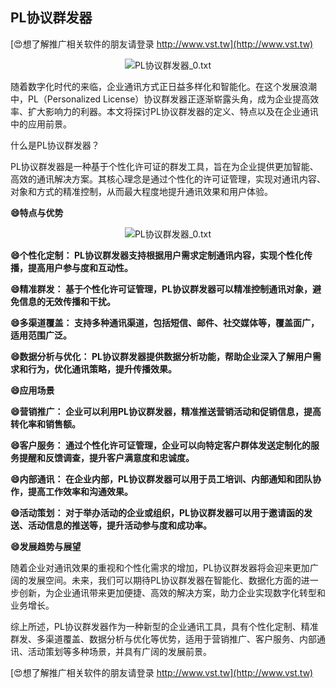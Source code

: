 ## **PL协议群发器**

[😍想了解推广相关软件的朋友请登录 http://www.vst.tw](http://www.vst.tw)

 <center><img src="https://vst.tw/MP4/tuiguang/png/5.png" alt="PL协议群发器_0.txt"></center>

随着数字化时代的来临，企业通讯方式正日益多样化和智能化。在这个发展浪潮中，PL（Personalized License）协议群发器正逐渐崭露头角，成为企业提高效率、扩大影响力的利器。本文将探讨PL协议群发器的定义、特点以及在企业通讯中的应用前景。

什么是PL协议群发器？

PL协议群发器是一种基于个性化许可证的群发工具，旨在为企业提供更加智能、高效的通讯解决方案。其核心理念是通过个性化的许可证管理，实现对通讯内容、对象和方式的精准控制，从而最大程度地提升通讯效果和用户体验。

**😄特点与优势**

 <center><img src="https://vst.tw/MP4/tuiguang/png/4.png" alt="PL协议群发器_0.txt"></center>

**😄个性化定制： PL协议群发器支持根据用户需求定制通讯内容，实现个性化传播，提高用户参与度和互动性。**

**😄精准群发： 基于个性化许可证管理，PL协议群发器可以精准控制通讯对象，避免信息的无效传播和干扰。**

**😄多渠道覆盖： 支持多种通讯渠道，包括短信、邮件、社交媒体等，覆盖面广，适用范围广泛。**

**😄数据分析与优化： PL协议群发器提供数据分析功能，帮助企业深入了解用户需求和行为，优化通讯策略，提升传播效果。**

**😄应用场景**

**😄营销推广： 企业可以利用PL协议群发器，精准推送营销活动和促销信息，提高转化率和销售额。**

**😄客户服务： 通过个性化许可证管理，企业可以向特定客户群体发送定制化的服务提醒和反馈调查，提升客户满意度和忠诚度。**

**😄内部通讯： 在企业内部，PL协议群发器可以用于员工培训、内部通知和团队协作，提高工作效率和沟通效果。**

**😄活动策划： 对于举办活动的企业或组织，PL协议群发器可以用于邀请函的发送、活动信息的推送等，提升活动参与度和成功率。**

**😄发展趋势与展望**

随着企业对通讯效果的重视和个性化需求的增加，PL协议群发器将会迎来更加广阔的发展空间。未来，我们可以期待PL协议群发器在智能化、数据化方面的进一步创新，为企业通讯带来更加便捷、高效的解决方案，助力企业实现数字化转型和业务增长。

综上所述，PL协议群发器作为一种新型的企业通讯工具，具有个性化定制、精准群发、多渠道覆盖、数据分析与优化等优势，适用于营销推广、客户服务、内部通讯、活动策划等多种场景，并具有广阔的发展前景。

[😍想了解推广相关软件的朋友请登录 http://www.vst.tw](http://www.vst.tw)



